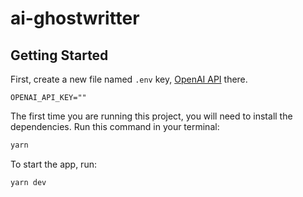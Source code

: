 # ai-ghostwritter
## Getting Started

First, create a new file named `.env` key, [OpenAI API](https://platform.openai.com/docs/overview) there.

`
OPENAI_API_KEY=""
`  

The first time you are running this project, you will need to install the dependencies. Run this command in your terminal:

```bash
yarn
```

To start the app, run:

```bash
yarn dev
```
